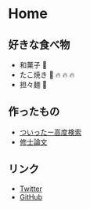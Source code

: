 # Home

## 好きな食べ物

- 和菓子 :rice_cracker:
- たこ焼き :octopus: :fire: :fire: :fire:
- 担々麺 :ramen:

## 作ったもの

- [ついったー高度検索](https://tomoesaturn2.gitlab.io/tool/)
- [修士論文](https://github.com/tomoesaturn/MasterThesis/blob/master/thesis/thesis.pdf)

## リンク

- [Twitter](https://twitter.com/tomoesaturn/)
- [GitHub](https://github.com/tomoesaturn/)
